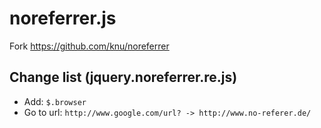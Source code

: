 noreferrer.js
=============

Fork https://github.com/knu/noreferrer

## Change list (jquery.noreferrer.re.js)

- Add: ```$.browser```
- Go to url: ```http://www.google.com/url? -> http://www.no-referer.de/```